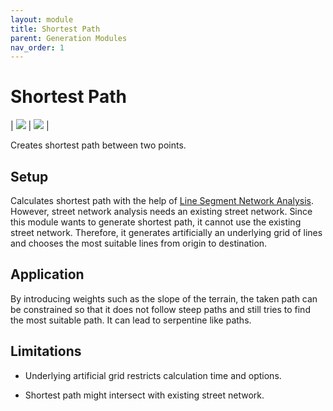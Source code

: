 ```yaml
---
layout: module
title: Shortest Path
parent: Generation Modules
nav_order: 1
---
```

# Shortest Path

| ![](../../../img/shortest-path-1.png) | ![](../../../img/shortest-path-2.png) |

Creates shortest path between two points.

## Setup

Calculates shortest path with the help of [Line Segment Network Analysis](). However, street network analysis needs an existing street network. Since this module wants to generate shortest path, it cannot use the existing street network. Therefore, it generates artificially an underlying grid of lines and chooses the most suitable lines from origin to destination.

## Application

By introducing weights such as the slope of the terrain, the taken path can be constrained so that it does not follow steep paths and still tries to find the most suitable path. It can lead to serpentine like paths.

## Limitations

* Underlying artificial grid restricts calculation time and options.

* Shortest path might intersect with existing street network.
